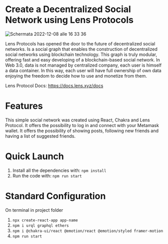 # Create a Decentralized Social Network using Lens Protocols

![Schermata 2022-12-08 alle 16 33 36](https://user-images.githubusercontent.com/100917872/206494009-2a96694b-8d80-495d-8b6a-e0c4b1789fdb.png)

Lens Protocols has opened the door to the future of decentralized social networks. Is a social graph that enables the construction of decentralized social networks using blockchain technology. This graph is truly modular, offering fast and easy developing of a blockchain-based social network. 
In Web 3.0, data is not managed by centralized company, each user is himself a data container. In this way, each user will have full ownership of own data enjoying the freedom to decide how to use and monetize from them.

Lens Protocol Docs: https://docs.lens.xyz/docs 

# Features 

This simple social network was created using React, Chakra and Lens Protocol. It offers the possibility to log in and connect with your Metamask wallet. It offers the possibility of showing posts, following new friends and having a list of suggested friends. 

# Quick Launch

1. Install all the dependencies with: `npm install` 
2. Run the code with: `npm run start` 

# Standard Configuration

On terminal in project folder

1. `npx create-react-app app-name` 
2. `npm i urql graphql ethers` 
3. `npm i @chakra-ui/react @emotion/react @emotion/styled framer-motion` 
4. `npm run start`
